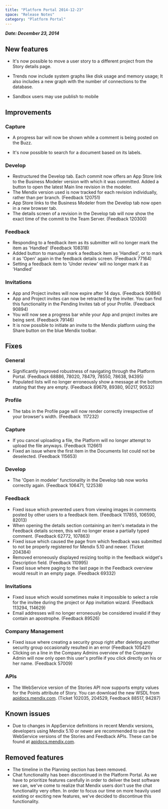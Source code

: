 ```yaml
---
title: "Platform Portal 2014-12-23"
space: "Release Notes"
category: "Platform Portal"
---
```



***Date: December 23, 2014***

## New features

*   It's now possible to move a user story to a different project from the Story details page. 

*   Trends now include system graphs like disk usage and memory usage; It also includes a new graph with the number of connections to the database.

*   Sandbox users may use publish to mobile

## Improvements

### Capture

*   A progress bar will now be shown while a comment is being posted on the Buzz.

*   It's now possible to search for a document based on its labels.

### Develop

*   Restructured the Develop tab. Each commit now offers an App Store link to the Business Modeler version with which it was committed. Added a button to open the latest Main line revision in the modeler.
*   The Mendix version used is now tracked for each revision individually, rather than per branch. (Feedback 120751)
*   App Store links to the Business Modeler from the Develop tab now open in a new browser tab.
*   The details screen of a revision in the Develop tab will now show the exact time of the commit to the Team Server. (Feedback 120300)

### Feedback

*   Responding to a feedback item as its submitter will no longer mark the item as 'Handled' (Feedback 108318)
*   Added button to manually mark a feedback item as 'Handled', or to mark it as 'Open' again in the feedback details screen. (Feedback 77164)
*   Setting a feedback item to 'Under review' will no longer mark it as 'Handled'

### Invitations

*   App and Project invites will now expire after 14 days. (Feedback 90894)
*   App and Project invites can now be retracted by the inviter. You can find this functionality in the Pending Invites tab of your Profile. (Feedback 90894)
*   You will now see a progress bar while your App and project invites are being sent. (Feedback 79146)
*   It is now possible to initiate an invite to the Mendix platform using the Share button on the blue Mendix toolbar.

## Fixes

### General

*   Significantly improved robustness of navigating through the Platform Portal. (Feedback 68886, 78020, 78479, 78550, 78638, 94395)
*   Populated lists will no longer erroneously show a message at the bottom stating that they are empty. (Feedback 89679, 89380, 90217, 90532)

### Profile

*   The tabs in the Profile page will now render correctly irrespective of your browser's width. (Feedback  117232)

### Capture

*   If you cancel uploading a file, the Platform will no longer attempt to upload the file anyways. (Feedback 112661)
*   Fixed an issue where the first item in the Documents list could not be deselected. (Feedback 115653)

### Develop

*   The 'Open in modeler' functionality in the Develop tab now works correctly again. (Feedback 106471, 122538)

### Feedback

*   Fixed issue which prevented users from viewing images in comments posted by other users to a feedback item. (Feedback 117855, 106590, 82013)
*   When opening the details section containing an item's metadata in the Feedback details screen, this will no longer erase a partially typed comment. (Feedback 62772, 107863)
*   Fixed issue which caused the page from which feedback was submitted to not be properly registered for Mendix 5.10 and newer. (Ticket 204384)
*   Removed erroneously displayed resizing tooltip in the feedback widget's Description field. (Feedback 110995)
*   Fixed issue where paging to the last page in the Feedback overview would result in an empty page. (Feedback 69332)

### Invitations

*   Fixed issue which would sometimes make it impossible to select a role for the invitee during the project or App invitation wizard. (Feedback 113294, 114629)
*   Email addresses will no longer erroneously be considered invalid if they contain an apostrophe. (Feedback 89526)

### Company Management

*   Fixed issue where creating a security group right after deleting another security group occasionally resulted in an error (Feedback 105421)
*   Clicking on a line in the Company Admins overview of the Company Admin will now only open this user's profile if you click directly on his or her name. (Feedback 57009)

### APIs

*   The WebService version of the Stories API now supports empty values for the Points attribute of Story. You can download the new WSDL from [apidocs.mendix.com](http://apidocs.mendix.com). (Ticket 102035, 204529, Feedback 88517, 94287)

## Known issues

*   Due to changes in AppService definitions in recent Mendix versions, developers using Mendix 5.10 or newer are recommended to use the WebService versions of the Stories and Feedback APIs. These can be found at [apidocs.mendix.com](http://apidocs.mendix.com/).

## Removed features

*   The timeline in the Planning section has been removed.
*   Chat functionality has been discontinued in the Platform Portal. As we have to prioritize features carefully in order to deliver the best software we can, we've come to realize that Mendix users don't use the chat functionality very often. In order to focus our time on more heavily used existing or exciting new features, we've decided to discontinue this functionality.
